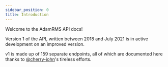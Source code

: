 ```yaml
---
sidebar_position: 0
title: Introduction
---
```


Welcome to the AdamRMS API docs!

Version 1 of the API, written between 2018 and July 2021 is in active development on an improved version.

v1 is made up of 159 separate endpoints, all of which are documented here thanks to [@cherry-john](https://github.com/cherry-john)'s tireless efforts.